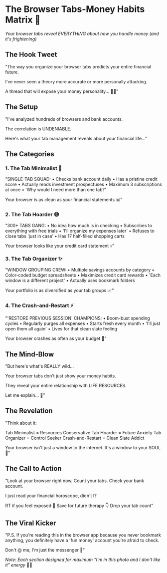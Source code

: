 # The Browser Tabs-Money Habits Matrix 🧵
*Your browser tabs reveal EVERYTHING about how you handle money (and it's frightening)*

## The Hook Tweet
"The way you organize your browser tabs predicts your entire financial future.

I've never seen a theory more accurate or more personally attacking.

A thread that will expose your money personality... 🧵💸"

## The Setup
"I've analyzed hundreds of browsers and bank accounts.

The correlation is UNDENIABLE.

Here's what your tab management reveals about your financial life..."

## The Categories

### 1. The Tab Minimalist 🎯
"SINGLE-TAB SQUAD:
• Checks bank account daily
• Has a pristine credit score
• Actually reads investment prospectuses
• Maximum 3 subscriptions at once
• 'Why would I need more than one tab?'

Your browser is as clean as your financial statements 📊"

### 2. The Tab Hoarder 😅
"300+ TABS GANG:
• No idea how much is in checking
• Subscribes to everything with free trials
• 'I'll organize my expenses later'
• Refuses to close tabs 'just in case'
• Has 17 half-filled shopping carts

Your browser looks like your credit card statement 💀"

### 3. The Tab Organizer ✨
"WINDOW GROUPING CREW:
• Multiple savings accounts by category
• Color-coded budget spreadsheets
• Maximizes credit card rewards
• 'Each window is a different project'
• Actually uses bookmark folders

Your portfolio is as diversified as your tab groups 📈"

### 4. The Crash-and-Restart ⚡
"'RESTORE PREVIOUS SESSION' CHAMPIONS:
• Boom-bust spending cycles
• Regularly purges all expenses
• Starts fresh every month
• 'I'll just open them all again'
• Lives for that clean slate feeling

Your browser crashes as often as your budget 🔄"

## The Mind-Blow
"But here's what's REALLY wild...

Your browser tabs don't just show your money habits.

They reveal your entire relationship with LIFE RESOURCES.

Let me explain... 🤯"

## The Revelation
"Think about it:

Tab Minimalist = Resources Conservative
Tab Hoarder = Future Anxiety
Tab Organizer = Control Seeker
Crash-and-Restart = Clean Slate Addict

Your browser isn't just a window to the internet.
It's a window to your SOUL 👀"

## The Call to Action
"Look at your browser right now.
Count your tabs.
Check your bank account.

I just read your financial horoscope, didn't I?

RT if you feel exposed
🧵 Save for future therapy
👇 Drop your tab count"

## The Viral Kicker
"P.S. If you're reading this in the browser app because you never bookmark anything, you definitely have a 'fun money' account you're afraid to check.

Don't @ me, I'm just the messenger 😤"

*Note: Each section designed for maximum "I'm in this photo and I don't like it" energy* 📱💸
